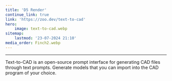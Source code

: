 ```yaml
---
title: 'D5 Render'
continue_link: true
link: 'https://zoo.dev/text-to-cad'
hero:
    image: text-to-cad.webp
sitemap:
    lastmod: '23-07-2024 21:10'
media_order: Finch2.webp
---
```


---
Text-to-CAD is an open-source prompt interface for generating CAD files through text prompts. Generate models that you can import into the CAD program of your choice.